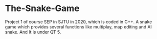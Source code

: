 # The-Snake-Game
Project 1 of course SEP in SJTU in 2020, which is coded in C++.
A snake game which provides several functions like multiplay, map editing and AI snake.
And It is under QT 5.
